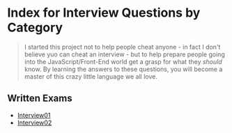 # Index for Interview Questions by Category

> I started this project not to help people cheat anyone - in fact I don't believe yuo can cheat an interview - but to help prepare people going into the JavaScript/Front-End world get a grasp for what they <i>should</i> know. By learning the answers to these questions, you will become a master of this crazy little language we all love.

## Written Exams
* [Interview01](written-exams/interview01.md)
* [Interview02](written-exams/interview02.md)
